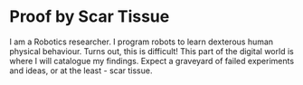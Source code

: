 # Proof by Scar Tissue

I am a Robotics researcher. I program robots to learn dexterous human physical behaviour. Turns out, this is difficult! This part of the digital world is where I will catalogue my findings. Expect a graveyard of failed experiments and ideas, or at the least - scar tissue.
